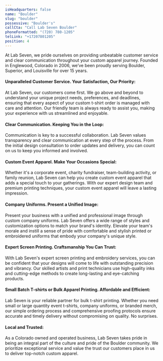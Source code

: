 ```yaml
---
isHeadquarters: false
name: "Boulder"
slug: "boulder"
possessive: "Boulder's"
callCta: "Call Lab Seven Boulder"
phoneFormatted: "(720) 780-1205"
telLink: "+17207801205"
position: 4
---
```


At Lab Seven, we pride ourselves on providing unbeatable customer service and clear communication throughout your custom apparel journey. Founded in Englewood, Colorado in 2006, we’ve been proudly serving Boulder, Superior, and Louisville for over 15 years.

#### Unparalleled Customer Service. Your Satisfaction, Our Priority:

At Lab Seven, our customers come first. We go above and beyond to understand your unique project needs, preferences, and deadlines, ensuring that every aspect of your custom t-shirt order is managed with care and attention. Our friendly team is always ready to assist you, making your experience with us streamlined and enjoyable.

#### Clear Communication. Keeping You in the Loop:

Communication is key to a successful collaboration. Lab Seven values transparency and clear communication at every step of the process. From the initial design consultation to order updates and delivery, you can count on us to keep you informed and involved.

#### Custom Event Apparel. Make Your Occasions Special:

Whether it's a corporate event, charity fundraiser, team-building activity, or family reunion, Lab Seven can help you create custom event apparel that adds a special touch to your gatherings. With our expert design team and premium printing techniques, your custom event apparel will leave a lasting impression.

#### Company Uniforms. Present a Unified Image:

Present your business with a unified and professional image through custom company uniforms. Lab Seven offers a wide range of styles and customization options to match your brand's identity. Elevate your team's morale and instill a sense of pride with comfortable and stylish printed or embroidered uniforms that embody your company's unique style.

#### Expert Screen Printing. Craftsmanship You Can Trust:

With Lab Seven's expert screen printing and embroidery services, you can be confident that your designs will come to life with outstanding precision and vibrancy. Our skilled artists and print technicians use high-quality inks and cutting-edge methods to create long-lasting and eye-catching products.

#### Small Batch T-shirts or Bulk Apparel Printing. Affordable and Efficient:

Lab Seven is your reliable partner for bulk t-shirt printing. Whether you need small or large quantity event t-shirts, company uniforms, or branded merch, our simple ordering process and comprehensive proofing protocols ensure accurate and timely delivery without compromising on quality. No surprises.

#### Local and Trusted:

As a Colorado owned and operated business, Lab Seven takes pride in being an integral part of the culture and pride of the Boulder community. We prioritize exceptional service and value the trust our customers place in us to deliver top-notch custom apparel.
